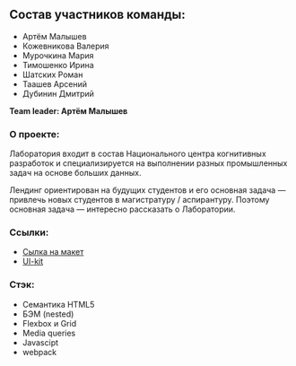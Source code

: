 ## Состав участников команды:
* Артём Малышев
* Кожевникова Валерия
* Мурочкина  Мария
* Тимошенко Ирина
* Шатских  Роман
* Таашев Арсений
* Дубинин Дмитрий

**Team leader: Артём Малышев** 

### О проекте:
Лаборатория входит в состав Национального центра когнитивных разработок и специализируется на выполнении разных промышленных задач на основе больших данных.

Лендинг ориентирован на будущих студентов и его основная задача — привлечь новых студентов в магистратуру / аспирантуру. Поэтому основная задача — интересно рассказать о Лаборатории.

### Ссылки:
* [Сылка на макет](https://www.figma.com/file/1V8lzi168fbxjb5cm5gVj0/PAGE-SG_ITMO?node-id=0%3A1)
* [UI-kit](https://www.figma.com/file/1V8lzi168fbxjb5cm5gVj0/PAGE-SG_ITMO?node-id=1146%3A9181)

### Стэк:
* Семантика HTML5
* БЭМ (nested)
* Flexbox и Grid
* Media queries
* Javascipt
* webpack
